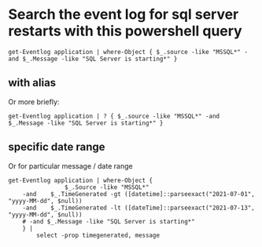 ﻿# Search the event log for sql server restarts with this powershell query

	get-Eventlog application | where-Object { $_.source -like "MSSQL*" -and $_.Message -like "SQL Server is starting*" }

## with alias

Or more briefly:

	get-Eventlog application | ? { $_.source -like "MSSQL*" -and $_.Message -like "SQL Server is starting*" }

## specific date range

Or for particular message / date range

	get-Eventlog application | where-Object {
					$_.Source -like "MSSQL*"
		-and	$_.TimeGenerated -gt ([datetime]::parseexact("2021-07-01", "yyyy-MM-dd", $null))
		-and 	$_.TimeGenerated -lt ([dateTime]::parseexact("2021-07-13", "yyyy-MM-dd", $null))
		# -and $_.Message -like "SQL Server is starting*"
		} |
			select -prop timegenerated, message